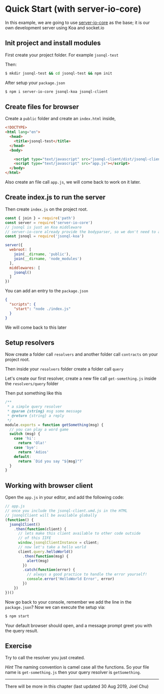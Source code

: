 # Quick Start (with server-io-core)

In this example, we are going to use [server-io-core](https://www.npmjs.com/package/server-io-core) as the base; it is our own development server using Koa and socket.io

## Init project and install modules

First create your project folder. For example `jsonql-test`

Then:

```sh
$ mkdir jsonql-test && cd jsonql-test && npm init
```

After setup your `package.json`

```sh
$ npm i server-io-core jsonql-koa jsonql-client
```

## Create files for browser

Create a `public` folder and create an `index.html` inside,

```html
<!DOCTYPE>
<html lang="en">
  <head>
    <title>jsonql-test</title>
  </head>
  <body>

    <script type="text/javascript" src="jsonql-client/dist/jsonql-client.umd.js"></script>
    <script type="text/javascript" src="app.js"></script>
  </body>
</html>

```

Also create an file call `app.js`, we will come back to work on it later.

## Create index.js to run the server

Then create `index.js` on the project root.

```js
const { join } = require('path')
const server = require('server-io-core')
// jsonql is just an Koa middleware
// server-io-core already provide the bodyparser, so we don't need to add it
const jsnoql = require('jsonql-koa')

server({
  webroot: [
    join(__dirname, 'public'),
    join(__dirname, 'node_modules')
  ],
  middlewares: [
    jsonql()
  ]
})
```

You can add an entry to the `package.json`

```json
{
  "scripts": {
    "start": "node ./index.js"
  }
}
```

We will come back to this later

## Setup resolvers

Now create a folder call `resolvers` and another folder call `contracts`
on your project root.

Then inside your `resolvers` folder create a folder call `query`

Let's create our first resolver, create a new file call `get-something.js` inside the `resolvers/query` folder

Then put something like this

```js
/**
 * a simple query resolver
 * @param {string} msg some message
 * @return {string} a reply
 */
module.exports = function getSomething(msg) {
  // you can play a word game
  switch (msg) {
    case 'hi':
      return 'Ola!'
    case 'bye':
      return 'Adios'
    default:
      return `Did you say "${msg}"?`
  }
}

```

## Working with browser client

Open the `app.js` in your editor, and add the following code:

```js
// app.js
// once you include the jsonql-client.umd.js in the HTML
// jsonqlClient will be available globally
(function() {
  jsonqlClient()
    .then(function(client) {
      // lets make this client available to other code outside
      // of this IIFE
      window.jsonqlClientInstance = client;
      // now let's take a hello world
      client.query.helloWorld()
        .then(function(msg) {
          alert(msg)
        })
        .catch(function(error) {
          // always a good practice to handle the error yourself!
          console.error('HelloWorld Error', error)
        })
    })
})()
```

Now go back to your console, remember we add the line in the `package.json`? Now we can execute the setup via:

```sh
$ npm start
```

Your default browser should open, and a message prompt greet you with the query result.

## Exercise

Try to call the resolver you just created.

*Hint* The naming convention is camel case all the functions. So your file name is `get-something.js` then your query resolver is `getSomething`.

---

There will be more in this chapter (last updated 30 Aug 2019, Joel Chu)
